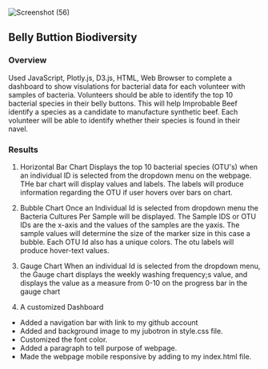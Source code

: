 ![Screenshot (56)](https://user-images.githubusercontent.com/94208810/153301094-b9447a9d-60bf-427b-8fba-6402fed858dd.png)

## Belly Buttion Biodiversity
### Overview
Used JavaScript, Plotly.js, D3.js,  HTML, Web Browser to complete a dashboard to show visulations for bacterial data for each volunteer with samples of bacteria. Volunteers should be able to identify the top 10 bacterial species in their belly buttons. This will help Improbable Beef identify a species as a candidate to manufacture synthetic beef. Each volunteer will be able to identify whether their species is found in their navel. 
### Results
1. Horizontal Bar Chart
  Displays the top 10 bacterial species (OTU's) when an individual ID is selected from the dropdown menu on the webpage. THe bar chart       will display values and labels. The labels will produce information regarding the OTU if user hovers over bars on chart. 

2.  Bubble Chart
  Once an Individual Id is selected from dropdown menu the Bacteria Cultures Per Sample will be displayed. The Sample IDS or OTU IDs are the x-axis and the values of the samples     are the yaxis. The sample values will determine the size of the marker size in this case a bubble. Each OTU Id also has a unique colors. The otu labels will produce hover-text     values.
  
3. Gauge Chart
  When an individual Id is selected from the dropdown menu, the Gauge chart displays the weekly washing frequency;s value, and displays the value as a measure from 0-10 on the progress bar in the gauge chart 
   
4. A customized Dashboard
* Added a navigation bar with link to my github account
* Added and background image to my jubotron in style.css file. 
* Customized the font color.   
* Added a paragraph to tell purpose of webpage.
* Made the webpage mobile responsive by adding  <meta name="viewport" content="width=device-width, initial-scale=1.0"> to my index.html file. 
